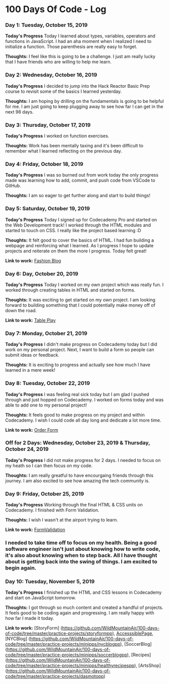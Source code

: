 # 100 Days Of Code - Log

### Day 1: Tuesday, October 15, 2019

**Today's Progress** 
Today I learned about types, variables, operators and functions in JavaScript. I had an aha moment when I realized I need to initialize a function. Those parenthesis are really easy to forget.

**Thoughts:** 
I feel like this is going to be a challenge. I just am really lucky that I have friends who are willing to help me learn. 

### Day 2: Wednesday, October 16, 2019

**Today's Progress** 
I decided to jump into the Hack Reactor Basic Prep course to revisit some of the basics I learned yesterday. 

**Thoughts:** 
I am hoping by drilling on the fundamentals is going to be helpful for me. I am just going to keep plugging away to see how far I can get in the next 98 days. 

### Day 3: Thursday, October 17, 2019

**Today's Progress** 
I worked on function exercises.

**Thoughts:** 
Work has been mentally taxing and it's been difficult to remember what I learned reflecting on the previous day. 

### Day 4: Friday, October 18, 2019

**Today's Progress** 
I was so burned out from work today the only progress made was learning how to add, commit, and push code from VSCode to GitHub. 

**Thoughts:** 
I am so eager to get further along and start to build things! 

### Day 5: Saturday, October 19, 2019

**Today's Progress** 
Today I signed up for Codecademy Pro and started on the Web Development track! I worked through the HTML modules and started to touch on CSS. I really like the project based learning :D 

**Thoughts:** 
It felt good to cover the basics of HTML. I had fun building a webpage and reinforcing what I learned. As I progress I hope to update projects and reiterate on them the more I progress. Today felt great!

**Link to work:** [Fashion Blog](https://github.com/WildMountainAir/100-days-of-code/blob/master/practice-projects/fashionblog/fashionblogpp.html)

### Day 6: Day, October 20, 2019

**Today's Progress** 
Today I worked on my own project which was really fun. I worked through creating tables in HTML and started on forms. 

**Thoughts:** 
It was exciting to get started on my own project. I am looking forward to building something that I could potentially make money off of down the road. 

**Link to work:** [Table Play](https://github.com/WildMountainAir/100-days-of-code/blob/master/practice-projects/tablespp/winefestpp.html)

### Day 7: Monday, October 21, 2019

**Today's Progress** 
I didn't make progress on Codecademy today but I did work on my personal project. Next, I want to build a form so people can submit ideas or feedback. 

**Thoughts:** 
It is exciting to progress and actually see how much I have learned in a mere week! 

### Day 8: Tuesday, October 22, 2019

**Today's Progress** 
I was feeling real sick today but I am glad I pushed through and just hopped on Codecademy. I worked on forms today and was able to add one to my personal project!

**Thoughts:** 
It feels good to make progress on my project and within Codecademy. I wish I could code all day long and dedicate a lot more time. 

**Link to work:** [Order Form](https://github.com/WildMountainAir/100-days-of-code/blob/master/practice-projects/orderformpp/orderformpp.html)

### Off for 2 Days: Wednesday, October 23, 2019 & Thursday, October 24, 2019

**Today's Progress** 
I did not make progress for 2 days. I needed to focus on my heath so I can then focus on my code. 

**Thoughts:** 
I am really greatful to have encourgaing friends through this journey. I am also excited to see how amazing the tech community is. 

### Day 9: Friday, October 25, 2019

**Today's Progress** 
Working through the final HTML & CSS units on Codecademy. I finished with Form Validation.

**Thoughts:** 
I wish I wasn't at the airport trying to learn. 

**Link to work:** [FormValidation](https://github.com/WildMountainAir/100-days-of-code/blob/master/practice-projects/formvalidationpp/formvalidationapp.html)

### I needed to take time off to focus on my health. Being a good software engineer isn't just about knowing how to write code, it's also about knowing when to step back. All I have thought about is getting back into the swing of things. I am excited to begin again. 

### Day 10: Tuesday, November 5, 2019

**Today's Progress** 
I finished up the HTML and CSS lessons in Codecademy and start on JavaScript tomorrow.

**Thoughts:** 
I got through so much content and created a handful of projects. It feels good to be coding again and progressing. I am really happy with how far I made it today. 

**Link to work:** [StoryForm] (https://github.com/WildMountainAir/100-days-of-code/tree/master/practice-projects/storyformpp), [AccesssiblePage](), [NYCBlog] (https://github.com/WildMountainAir/100-days-of-code/tree/master/practice-projects/minipps/nycblogpp), [SoccerBlog] (https://github.com/WildMountainAir/100-days-of-code/tree/master/practice-projects/minipps/soccerblogpp), [Recipes] (https://github.com/WildMountainAir/100-days-of-code/tree/master/practice-projects/minipps/healthyrecipespp), [ArtsShop] (https://github.com/WildMountainAir/100-days-of-code/tree/master/practice-projects/dasmotopp)

<!---
### Day Num: Day, October 00, 2019

**Today's Progress** 


**Thoughts:** 


**Link to work:** 
--->